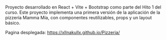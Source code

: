 Proyecto desarrollado en React + Vite + Bootstrap como parte del Hito 1 del curso.
Este proyecto implementa una primera versión de la aplicación de la pizzería Mamma Mía, con componentes reutilizables, props y un layout básico.

Pagina desplegada: https://xllnakullx.github.io/Pizzeria/

